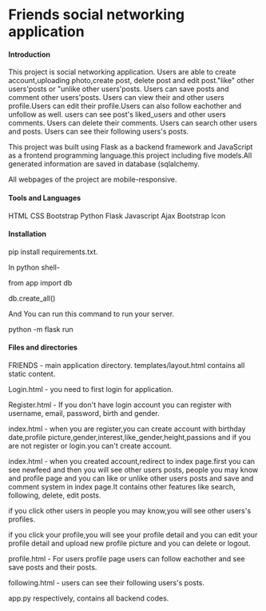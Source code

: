 # Friends social networking application

#### Introduction
This project is social networking application. Users are able to create account,uploading photo,create post, delete post and edit post."like" other users'posts or "unlike other users'posts. Users can save posts and comment other users'posts. Users can view their and other users profile.Users can edit their profile.Users can also follow eachother and unfollow as well. users can see post's liked_users and other users comments. Users can delete their comments. Users can search other users and posts. Users can see their following users's posts.  


This project was built using Flask as a backend framework and JavaScript as a frontend programming language.this project including five models.All generated information are saved in database (sqlalchemy.

All webpages of the project are mobile-responsive.

#### Tools and Languages
HTML CSS Bootstrap Python Flask Javascript Ajax Bootstrap Icon

#### Installation
pip install requirements.txt.

In python shell- 

from app import db

db.create_all()

And You can run this command to run your server.

python -m flask run 


#### Files and directories
FRIENDS - main application directory. templates/layout.html contains all static content.

Login.html - you need to first login for application.

Register.html - If you don't have login account you can register with username, email, password, birth and gender.

index.html - when you are register,you can create account with birthday date,profile picture,gender,interest,like_gender,height,passions and if you are not register or login.you can't create account.

index.html - when you created account,redirect to index page.first you can see newfeed and then you will see other users posts, people you may know and profile page and you can like or unlike other users posts
and save and comment system in index page.It contains other features like search, following, delete, edit posts.

if you click other users in people you may know,you will see other users's profiles.

if you click your profile,you will see your profile detail and you can edit your profile detail and upload new profile picture and you can delete or logout.

profile.html - For users profile page users can follow eachother and see save posts and their posts.

following.html - users can see their following users's posts.

app.py respectively, contains all backend codes.



